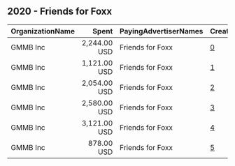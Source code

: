 ## 2020 - Friends for Foxx 
|OrganizationName|Spent|PayingAdvertiserNames|CreativeUrls|Impressions|Genders|AgeBrackets|CountryCodes|BillingAddresses|CandidateBallotInformation|
|:---|---:|:---|:---|---:|:---|:---|:---|:---|:---|
|GMMB  Inc|2,244.00 USD|Friends for Foxx|[0](https://www.snap.com/political-ads/asset/8ed71027cd10fa2c43f598b8a92bdbc84a1796a902c6ee52a7486ac43b2764ab?mediaType=mp4)|809,917||25-40|united states|"3050 K Street,Washington,20007,US"|Friends for Foxx|
|GMMB  Inc|1,121.00 USD|Friends for Foxx|[1](https://www.snap.com/political-ads/asset/07f59948414cc8b5463696796bf324ae84e113ac0c6fba1d6079db984984b809?mediaType=mp4)|287,613||25-49|united states|"3050 K Street,Washington,20007,US"|Friends for Foxx|
|GMMB  Inc|2,054.00 USD|Friends for Foxx|[2](https://www.snap.com/political-ads/asset/eeda1541542a9ec2d0e3571a0c95b4f64cd397315ab74ed1a0fc192cb3a29cdd?mediaType=mp4)|724,236||25-40|united states|"3050 K Street,Washington,20007,US"|Friends for Foxx|
|GMMB  Inc|2,580.00 USD|Friends for Foxx|[3](https://www.snap.com/political-ads/asset/07f59948414cc8b5463696796bf324ae84e113ac0c6fba1d6079db984984b809?mediaType=mp4)|907,794||25-40|united states|"3050 K Street,Washington,20007,US"|Friends for Foxx|
|GMMB  Inc|3,121.00 USD|Friends for Foxx|[4](https://www.snap.com/political-ads/asset/f5d20711267b1ab8121b613e7a38d879fa03b568f02f71dd426f71d66784f615?mediaType=mp4)|1,102,447||25-40|united states|"3050 K Street,Washington,20007,US"|Friends for Foxx|
|GMMB  Inc|878.00 USD|Friends for Foxx|[5](https://www.snap.com/political-ads/asset/eeda1541542a9ec2d0e3571a0c95b4f64cd397315ab74ed1a0fc192cb3a29cdd?mediaType=mp4)|227,745||25-49|united states|"3050 K Street,Washington,20007,US"|Friends for Foxx|
